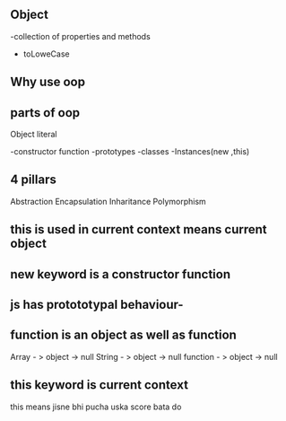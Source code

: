 ## Object 
-collection of properties and methods
- toLoweCase


## Why use oop

## parts of oop
Object literal

-constructor function
-prototypes
-classes 
-Instances(new ,this)


## 4 pillars
Abstraction
Encapsulation
Inharitance
Polymorphism

## this is used in current context means current object
## new keyword is a constructor function


## js has protototypal behaviour-  

## function is an object as well as function

Array - >   object -> null
String - >  object -> null
function - > object -> null


## this keyword is current context
this means jisne bhi pucha uska score bata do